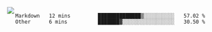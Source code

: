 

<a href="https://github.com/anuraghazra/github-readme-stats">
  <img align="left" src="https://github-readme-stats.vercel.app/api?username=kfly8&count_private=true&show_icons=true&theme=calm" />
</a>


<!--START_SECTION:waka-->

```text
Markdown   12 mins         ██████████████▒░░░░░░░░░░   57.02 %
Other      6 mins          ███████▓░░░░░░░░░░░░░░░░░   30.50 %
```

<!--END_SECTION:waka-->
